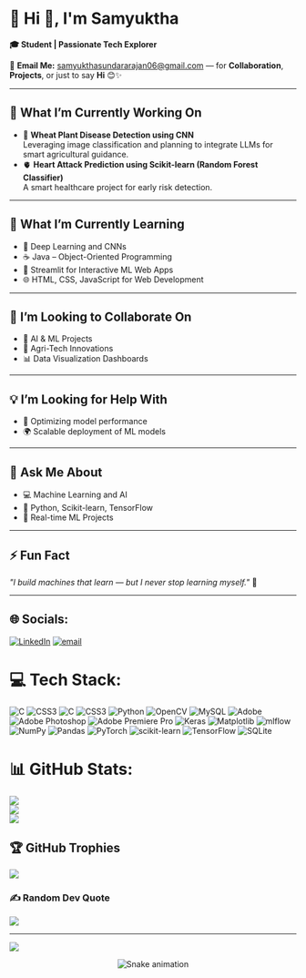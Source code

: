 # 💫 Hi 👋, I'm Samyuktha  
**🎓 Student | Passionate Tech Explorer**

📧 **Email Me:** [samyukthasundararajan06@gmail.com](mailto:samyukthasundararajan06@gmail.com) — for **Collaboration**, **Projects**, or just to say **Hi** 😊✨

---

## 🚀 What I’m Currently Working On
- 🌾 **Wheat Plant Disease Detection using CNN**  
   Leveraging image classification and planning to integrate LLMs for smart agricultural guidance.
- 🫀 **Heart Attack Prediction using Scikit-learn (Random Forest Classifier)**  
   A smart healthcare project for early risk detection.

---

## 🌱 What I’m Currently Learning
- 🧠 Deep Learning and CNNs  
- ☕ Java – Object-Oriented Programming  
- 🧪 Streamlit for Interactive ML Web Apps  
- 🌐 HTML, CSS, JavaScript for Web Development

---

## 🤝 I’m Looking to Collaborate On
- 🔬 AI & ML Projects  
- 🌿 Agri-Tech Innovations  
- 📊 Data Visualization Dashboards

---

## 💡 I’m Looking for Help With
- 🤖 Optimizing model performance  
- 🌍 Scalable deployment of ML models  

---

## 💬 Ask Me About
- 💻 Machine Learning and AI  
- 🐍 Python, Scikit-learn, TensorFlow  
- 🎯 Real-time ML Projects  

---

## ⚡ Fun Fact  
_"I build machines that learn — but I never stop learning myself."_ 💙

---


## 🌐 Socials:
[![LinkedIn](https://img.shields.io/badge/LinkedIn-%230077B5.svg?logo=linkedin&logoColor=white)](https://linkedin.com/in/samyuktha-sundararajan-778888329) [![email](https://img.shields.io/badge/Email-D14836?logo=gmail&logoColor=white)](mailto:samyukthasundararajan06@gmail.com) 

# 💻 Tech Stack:
![C](https://img.shields.io/badge/c-%2300599C.svg?style=for-the-badge&logo=c&logoColor=white) ![CSS3](https://img.shields.io/badge/css3-%231572B6.svg?style=for-the-badge&logo=css3&logoColor=white) ![C](https://img.shields.io/badge/c-%2300599C.svg?style=for-the-badge&logo=c&logoColor=white) ![CSS3](https://img.shields.io/badge/css3-%231572B6.svg?style=for-the-badge&logo=css3&logoColor=white) ![Python](https://img.shields.io/badge/python-3670A0?style=for-the-badge&logo=python&logoColor=ffdd54) ![OpenCV](https://img.shields.io/badge/opencv-%23white.svg?style=for-the-badge&logo=opencv&logoColor=white) ![MySQL](https://img.shields.io/badge/mysql-4479A1.svg?style=for-the-badge&logo=mysql&logoColor=white) ![Adobe](https://img.shields.io/badge/adobe-%23FF0000.svg?style=for-the-badge&logo=adobe&logoColor=white) ![Adobe Photoshop](https://img.shields.io/badge/adobe%20photoshop-%2331A8FF.svg?style=for-the-badge&logo=adobe%20photoshop&logoColor=white) ![Adobe Premiere Pro](https://img.shields.io/badge/Adobe%20Premiere%20Pro-9999FF.svg?style=for-the-badge&logo=Adobe%20Premiere%20Pro&logoColor=white) ![Keras](https://img.shields.io/badge/Keras-%23D00000.svg?style=for-the-badge&logo=Keras&logoColor=white) ![Matplotlib](https://img.shields.io/badge/Matplotlib-%23ffffff.svg?style=for-the-badge&logo=Matplotlib&logoColor=black) ![mlflow](https://img.shields.io/badge/mlflow-%23d9ead3.svg?style=for-the-badge&logo=numpy&logoColor=blue) ![NumPy](https://img.shields.io/badge/numpy-%23013243.svg?style=for-the-badge&logo=numpy&logoColor=white) ![Pandas](https://img.shields.io/badge/pandas-%23150458.svg?style=for-the-badge&logo=pandas&logoColor=white) ![PyTorch](https://img.shields.io/badge/PyTorch-%23EE4C2C.svg?style=for-the-badge&logo=PyTorch&logoColor=white) ![scikit-learn](https://img.shields.io/badge/scikit--learn-%23F7931E.svg?style=for-the-badge&logo=scikit-learn&logoColor=white) ![TensorFlow](https://img.shields.io/badge/TensorFlow-%23FF6F00.svg?style=for-the-badge&logo=TensorFlow&logoColor=white) ![SQLite](https://img.shields.io/badge/sqlite-%2307405e.svg?style=for-the-badge&logo=sqlite&logoColor=white)
# 📊 GitHub Stats:
![](https://github-readme-stats.vercel.app/api?username=SamyukthaS06&theme=dark&hide_border=false&include_all_commits=true&count_private=false)<br/>
![](https://nirzak-streak-stats.vercel.app/?user=SamyukthaS06&theme=dark&hide_border=false)<br/>
![](https://github-readme-stats.vercel.app/api/top-langs/?username=SamyukthaS06&theme=dark&hide_border=false&include_all_commits=true&count_private=false&layout=compact)

## 🏆 GitHub Trophies
![](https://github-profile-trophy.vercel.app/?username=SamyukthaS06&theme=radical&no-frame=false&no-bg=true&margin-w=4)

### ✍️ Random Dev Quote
![](https://quotes-github-readme.vercel.app/api?type=horizontal&theme=radical)

---
[![](https://visitcount.itsvg.in/api?id=SamyukthaS06&icon=0&color=0)](https://visitcount.itsvg.in)

<!-- Proudly created with GPRM ( https://gprm.itsvg.in ) -->
<div align="center">
  <img src="https://profile-readme-generator.com/assets/snake.svg" alt="Snake animation" />
</div>

